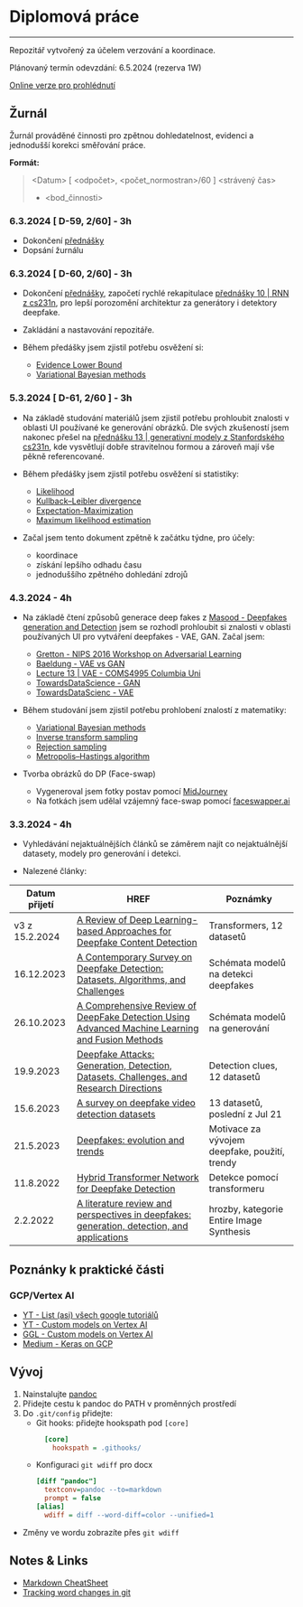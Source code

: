 # Diplomová práce
---

Repozitář vytvořený za účelem verzování a koordinace.

Plánovaný termín odevzdání: 6.5.2024 (rezerva 1W)

[Online verze pro prohlédnutí](master_thesis.rst)


## Žurnál

Žurnál prováděné činnosti pro zpětnou dohledatelnost, evidenci a jednodušší korekci směřování práce.

**Formát:**
> &lt;Datum&gt; [ &lt;odpočet&gt;, &lt;počet_normostran&gt;/60 ] &lt;strávený čas&gt; 
> - &lt;bod_činnosti&gt;

### 6.3.2024 [ D-59, 2/60] - 3h
- Dokončení [přednášky][2]
- Dopsání žurnálu

### 6.3.2024 [ D-60, 2/60] - 3h
- Dokončení [přednášky][1], započetí rychlé rekapitulace [přednášky 10 | RNN z cs231n][2], pro lepší porozomění architektur za generátory i detektory deepfake.
- Zakládání a nastavování repozitáře.

- Během předášky jsem zjistil potřebu osvěžení si:
  - [Evidence Lower Bound](https://en.wikipedia.org/wiki/Evidence_lower_bound)
  - [Variational Bayesian methods](https://en.wikipedia.org/wiki/Variational_Bayesian_methods)

### 5.3.2024 [ D-61, 2/60 ] - 3h
- Na základě studování materiálů jsem zjistil potřebu prohloubit znalosti v oblasti UI používané ke generování obrázků. Dle svých zkušeností jsem nakonec přešel na [přednášku 13 | generativní modely z Stanfordského cs231n][1], kde vysvětlují dobře stravitelnou formou a zároveň mají vše pěkně referencované. 

- Během předášky jsem zjistil potřebu osvěžení si statistiky:
  - [Likelihood](https://en.wikipedia.org/wiki/Likelihood_function)
  - [Kullback–Leibler divergence](https://en.wikipedia.org/wiki/Kullback%E2%80%93Leibler_divergence)
  - [Expectation-Maximization](https://en.wikipedia.org/wiki/Expectation%E2%80%93maximization_algorithm)
  - [Maximum likelihood estimation](https://en.wikipedia.org/wiki/Maximum_likelihood_estimation)
  
- Začal jsem tento dokument zpětně k začátku týdne, pro účely:
  - koordinace
  - získání lepšího odhadu času
  - jednoduššího zpětného dohledání zdrojů  

### 4.3.2024 - 4h
- Na základě čtení způsobů generace deep fakes z [Masood - Deepfakes generation and Detection](https://link.springer.com/article/10.1007/s10489-022-03766-z) jsem se rozhodl prohloubit si znalosti v oblasti používaných UI pro vytváření deepfakes - VAE, GAN. Začal jsem:
  - [Gretton - NIPS 2016 Workshop on Adversarial Learning](https://www.gatsby.ucl.ac.uk/~gretton/papers/testing_workshop.pdf)
  - [Baeldung - VAE vs GAN](https://www.baeldung.com/cs/vae-vs-gan-image-generation)
  - [Lecture 13 | VAE - COMS4995 Columbia Uni](https://www.cs.columbia.edu/~zemel/Class/Nndl-2021/files/lec13.pdf)
  - [TowardsDataScience - GAN](https://towardsdatascience.com/understanding-generative-adversarial-networks-gans-cd6e4651a29)
  - [TowardsDataScienc - VAE](https://towardsdatascience.com/understanding-variational-autoencoders-vaes-f70510919f73?gi=84edd2db419d)

- Během studování jsem zjistil potřebu prohlobení znalostí z matematiky:
  - [Variational Bayesian methods](https://en.wikipedia.org/wiki/Variational_Bayesian_methods)
  - [Inverse transform sampling](https://en.wikipedia.org/wiki/Inverse_transform_sampling)
  - [Rejection sampling](https://en.wikipedia.org/wiki/Rejection_sampling)
  - [Metropolis–Hastings algorithm](https://en.wikipedia.org/wiki/Metropolis%E2%80%93Hastings_algorithm)

- Tvorba obrázků do DP (Face-swap)
  - Vygeneroval jsem fotky postav pomocí [MidJourney](https://www.midjourney.com/)
  - Na fotkách jsem udělal vzájemný face-swap pomocí [faceswapper.ai](https://faceswapper.ai)


### 3.3.2024 - 4h

- Vyhledávání nejaktuálnějších článků se záměrem najít co nejaktuálnější datasety, modely pro generování i detekci.

- Nalezené články:

| Datum přijetí | HREF | Poznámky |
|---|---|---|
| v3 z 15.2.2024 | [A Review of Deep Learning-based Approaches for Deepfake Content Detection](https://arxiv.org/abs/2202.06095) | Transformers, 12 datasetů |
| 16.12.2023 | [A Contemporary Survey on Deepfake Detection: Datasets, Algorithms, and Challenges](https://www.mdpi.com/2079-9292/13/3/585) | Schémata modelů na detekci deepfakes |
| 26.10.2023 | [A Comprehensive Review of DeepFake Detection Using Advanced Machine Learning and Fusion Methods](https://www.mdpi.com/2079-9292/13/1/95#table_body_display_electronics-13-00095-t002) | Schémata modelů na generování |
| 19.9.2023 | [Deepfake Attacks: Generation, Detection, Datasets, Challenges, and Research Directions](https://www.mdpi.com/2073-431X/12/10/216) | Detection clues, 12 datasetů |
| 15.6.2023 | [A survey on deepfake video detection datasets](https://www.researchgate.net/publication/374142887_A_survey_on_deepfake_video_detection_datasets) | 13 datasetů, poslední z Jul 21 |
| 21.5.2023 | [Deepfakes: evolution and trends](https://link.springer.com/article/10.1007/s00500-023-08605-y) | Motivace za vývojem deepfake, použití, trendy |
| 11.8.2022 | [Hybrid Transformer Network for Deepfake Detection](https://arxiv.org/abs/2208.05820) | Detekce pomocí transformeru |
| 2.2.2022 | [A literature review and perspectives in deepfakes: generation, detection, and applications ](https://link.springer.com/article/10.1007/s13735-022-00241-w) | hrozby, kategorie Entire Image Synthesis |

## Poznánky k praktické části

### GCP/Vertex AI
- [YT - List (asi) všech google tutoriálů](https://www.youtube.com/playlist?list=PLIivdWyY5sqJdmVMjLI8iCul14XkTRosn)
- [YT - Custom models on Vertex AI](https://www.youtube.com/watch?v=VRQXIiNLdAk)
- [GGL - Custom models on Vertex AI](https://cloud.google.com/vertex-ai/docs/start/training-guide)
- [Medium - Keras on GCP](https://medium.com/@natu.neeraj/training-a-keras-model-on-google-cloud-ml-cb831341c196)

## Vývoj
1. Nainstalujte [pandoc](https://github.com/jgm/pandoc)
2. Přidejte cestu k pandoc do PATH v proměnných prostředí
3. Do `.git/config` přidejte:
   - Git hooks: přidejte hookspath pod `[core]`
      ```ini
        [core]
          hookspath = .githooks/
      ```
   - Konfiguraci `git wdiff` pro docx
      ```ini
      [diff "pandoc"]
        textconv=pandoc --to=markdown
        prompt = false
      [alias]
        wdiff = diff --word-diff=color --unified=1
      ```
- Změny ve wordu zobrazíte přes `git wdiff`

## Notes & Links
- [Markdown CheatSheet](https://github.com/adam-p/markdown-here/wiki/Markdown-Cheatsheet)
- [Tracking word changes in git](https://olickel.com/tracking-word-documents-with-git)

[1]:https://www.youtube.com/watch?v=5WoItGTWV54
[2]:https://www.youtube.com/watch?v=6niqTuYFZLQ